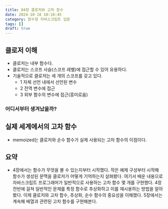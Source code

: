 ```yaml
---
title: 04장 클로저와 고차 함수
date: 2024-10-18 10:10:45
category: 함수형 자바스크립트 입문
tags: []
draft: true
---
```


## 클로저 이해

- 클로저는 내부 함수다.
- 클로저는 스코프 사슬(스코프 레벨)에 접근할 수 있어 유용하다.
- 기술적으로 클로저는 세 개의 스코프를 갖고 있다.
  - 1 자체 선언 내에서 선언된 변수
  - 2 전역 변수에 접근
  - 3 외부 함수의 변수에 접근(흥미로움)

### 어디서부터 생겨났을까?

## 실제 세계에서의 고차 함수

- memoized는 클로저와 순수 함수가 실제 사용되는 고차 함수의 이점이다.

## 요약

- 4장에서는 함수가 무엇을 볼 수 있는지부터 시작했다. 작은 예제 구성부터 시작해 함수가 생성된 문맥을 클로저가 어떻게 기억하는지 살펴봤다. 여기서 배운 내용으로 자바스크립트 프로그래머가 일반적으로 사용하는 고차 함수 몇 개를 구현했다. 4장 전반에 걸쳐 일반적인 문제를 특정 함수로 추상화하고 이를 재시용하는 방법을 알아 봤다. 이제 클로저와 고차 합수, 추상화, 순수 함수의 중요성을 이해했다. 5장에서는 계속해 배열과 관련된 고차 함수를 구현해본다.
